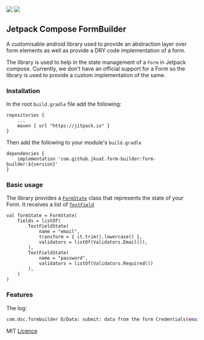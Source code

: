 [![](https://jitpack.io/v/jkuatdsc/form-builder.svg)](https://jitpack.io/#jkuatdsc/form-builder)
[![](https://jitpack.io/v/jkuatdsc/form-builder/badge.svg)](https://jitpack.io/#jkuatdsc/form-builder)

## Jetpack Compose FormBuilder
A customisable android library used to provide an abstraction layer over form elements as well as provide a DRY code implementation of a form.

The library is used to help in the state management of a `Form` in Jetpack compose. Currently, we don't have an official support for a Form so the library is used to provide a custom implementation of the same.

### Installation
In the root `build.gradle` file add the following:

    repositories {
        ...
        maven { url "https://jitpack.io" }
    }

Then add the following to your module's `build.gradle`

    dependencies {
        implementation 'com.github.jkuat.form-builder:form-builder:${version}'
    }

### Basic usage
The library provides a [`FormState`](FormState.kt) class that represents the state of your Form. It receives a list of [`TextField`](TextFieldState.kt)

    val formState = FormState(
        fields = listOf(
            TextFieldState(
                name = "email",
                transform = { it.trim().lowercase() },
                validators = listOf(Validators.Email()),
            ),
            TextFieldState(
                name = "password",
                validators = listOf(Validators.Required())
            ),
        )
    )

### Features

The log:
```bash
com.dsc.formbuilder D/Data: submit: data from the form Credentials(email=test@mail.com, password=12345678, age=21)
```

MIT [Licence](LICENSE)